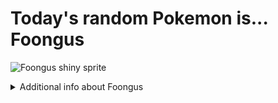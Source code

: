 # Today's random Pokemon is... Foongus

![Foongus shiny sprite](https://raw.githubusercontent.com/PokeAPI/sprites/master/sprites/pokemon/shiny/590.png)

<details>
<summary>Additional info about Foongus</summary>

| srpite type | image |
|------|------|
| back_default | ![Foongus back_default sprite](https://raw.githubusercontent.com/PokeAPI/sprites/master/sprites/pokemon/back/590.png) |
| back_shiny | ![Foongus back_shiny sprite](https://raw.githubusercontent.com/PokeAPI/sprites/master/sprites/pokemon/back/shiny/590.png) |
| front_default | ![Foongus front_default sprite](https://raw.githubusercontent.com/PokeAPI/sprites/master/sprites/pokemon/590.png) | </details>